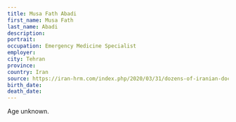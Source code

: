 ```yaml
---
title: Musa Fath Abadi
first_name: Musa Fath
last_name: Abadi
description: 
portrait: 
occupation: Emergency Medicine Specialist
employer: 
city: Tehran
province: 
country: Iran
source: https://iran-hrm.com/index.php/2020/03/31/dozens-of-iranian-doctors-died-during-irans-coronavirus-crisis/
birth_date: 
death_date: 
---
```


Age unknown.